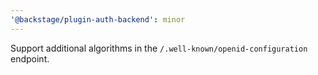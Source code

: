 ```yaml
---
'@backstage/plugin-auth-backend': minor
---
```


Support additional algorithms in the `/.well-known/openid-configuration` endpoint.
